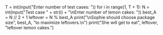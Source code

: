 T = int(input("Enter number of test cases: "))
for i in range(1, T + 1):
    N = int(input("Test case " + str(i) + "\nEnter number of lemon cakes: "))
    best_A = N // 2 + 1
    leftover = N % best_A
    print("\nSophie should choose package size", best_A, "to maximize leftovers.\n")
    print("She will get to eat", leftover, "leftover lemon cakes.")
